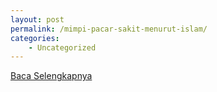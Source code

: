```yaml
---
layout: post
permalink: /mimpi-pacar-sakit-menurut-islam/
categories:
    - Uncategorized
---
```


[Baca Selengkapnya](/04)
